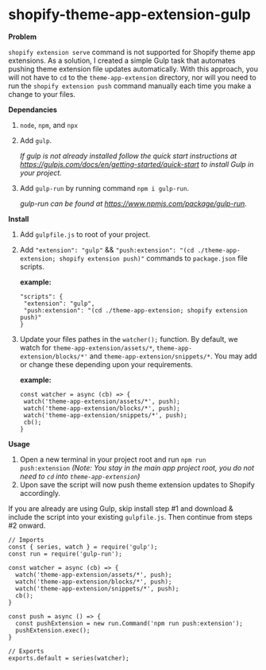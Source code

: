 # shopify-theme-app-extension-gulp

**Problem**

```shopify extension serve``` command is not supported for Shopify theme app extensions. As a solution, I created a simple Gulp task that automates pushing theme extension file updates automatically. With this approach, you will not have to ```cd``` to the ```theme-app-extension``` directory, nor will you need to run the ```shopify extension push``` command manually each time you make a change to your files. 

**Dependancies**

1) ```node```, ```npm```, and ```npx```
2) Add ```gulp```.
   
   _If gulp is not already installed follow the quick start instructions at https://gulpjs.com/docs/en/getting-started/quick-start to install Gulp in your project._

3) Add ```gulp-run``` by running command ```npm i gulp-run```.
   
   _gulp-run can be found at https://www.npmjs.com/package/gulp-run._

**Install**

1) Add ```gulpfile.js``` to root of your project.
2) Add ```"extension": "gulp"``` && ```"push:extension": "(cd ./theme-app-extension; shopify extension push)"``` commands to ```package.json``` file scripts.

   **example:**
   ```
   "scripts": {
    "extension": "gulp",
    "push:extension": "(cd ./theme-app-extension; shopify extension push)"
   }
   ```
   
3) Update your files pathes in the ```watcher();``` function. 
   By default, we watch for ```theme-app-extension/assets/*```, ```theme-app-extension/blocks/*'``` and ```theme-app-extension/snippets/*```. You may add or change these depending upon your requirements.
   
   **example:**
   ```
   const watcher = async (cb) => {
    watch('theme-app-extension/assets/*', push);
    watch('theme-app-extension/blocks/*', push);
    watch('theme-app-extension/snippets/*', push);
    cb();
   }
   ```

**Usage**

1) Open a new terminal in your project root and run ```npm run push:extension``` _(Note: You stay in the main app project root, you do not need to ```cd``` into ```theme-app-extension```)_
2) Upon save the script will now push theme extension updates to Shopify accordingly. 

If you are already are using Gulp, skip install step #1 and download & include the script into your existing ```gulpfile.js```. Then continue from steps #2 onward.

```
// Imports
const { series, watch } = require('gulp');
const run = require('gulp-run');

const watcher = async (cb) => {
  watch('theme-app-extension/assets/*', push);
  watch('theme-app-extension/blocks/*', push);
  watch('theme-app-extension/snippets/*', push);
  cb();
}

const push = async () => {
  const pushExtension = new run.Command('npm run push:extension');
  pushExtension.exec();
}

// Exports
exports.default = series(watcher);
```
